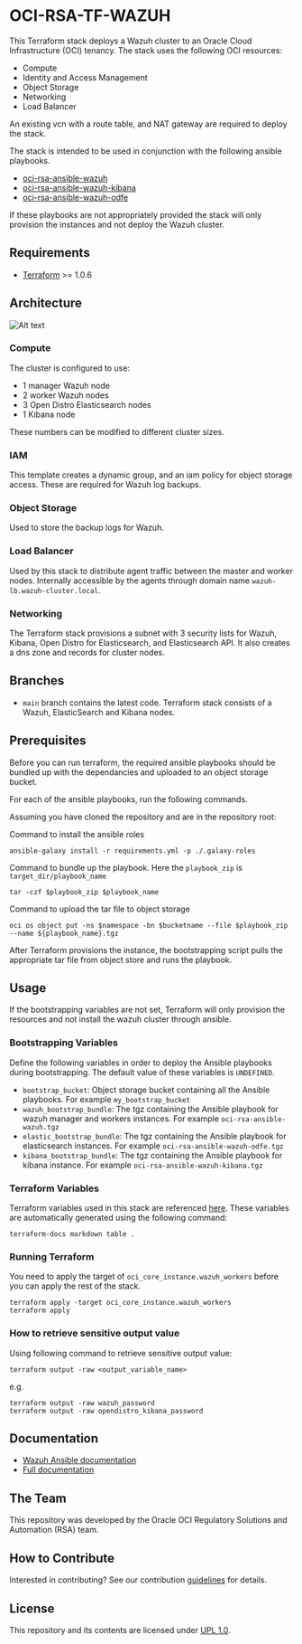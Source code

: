 # OCI-RSA-TF-WAZUH
This Terraform stack deploys a Wazuh cluster to an Oracle Cloud Infrastructure (OCI) tenancy. 
The stack uses the following OCI resources:
- Compute
- Identity and Access Management
- Object Storage
- Networking
- Load Balancer

An existing vcn with a route table, and NAT gateway are required to deploy the stack.

The stack is intended to be used in conjunction with the following ansible playbooks.
- [oci-rsa-ansible-wazuh](PLACEHOLDER)
- [oci-rsa-ansible-wazuh-kibana](PLACEHOLDER)
- [oci-rsa-ansible-wazuh-odfe](PLACEHOLDER)

If these playbooks are not appropriately provided the stack will only provision the instances and not deploy the Wazuh cluster.

## Requirements
- [Terraform]() >= 1.0.6

## Architecture
![Alt text](https://documentation.wazuh.com/current/_images/deployment1.png)

### Compute
The cluster is configured to use: 
- 1 manager Wazuh node
- 2 worker Wazuh nodes
- 3 Open Distro Elasticsearch nodes
- 1 Kibana node

These numbers can be modified to different cluster sizes.

### IAM
This template creates a dynamic group, and an iam policy for object storage access. These are required for Wazuh log backups.

### Object Storage
Used to store the backup logs for Wazuh.

### Load Balancer
Used by this stack to distribute agent traffic between the master and worker nodes. Internally accessible by the agents 
through domain name `wazuh-lb.wazuh-cluster.local`.

### Networking
The Terraform stack provisions a subnet with 3 security lists for Wazuh, Kibana, Open Distro for Elasticsearch, and 
Elasticsearch API. It also creates a dns zone and records for cluster nodes.

## Branches
* `main` branch contains the latest code.
Terraform stack consists of a Wazuh, ElasticSearch and Kibana nodes. 

## Prerequisites
Before you can run terraform, the required ansible playbooks should be bundled up with the dependancies and uploaded to 
an object storage bucket.

For each of the ansible playbooks, run the following commands.

Assuming you have cloned the repository and are in the repository root:

Command to install the ansible roles
```
ansible-galaxy install -r requirements.yml -p ./.galaxy-roles
```
Command to bundle up the playbook.
Here the `playbook_zip` is `target_dir/playbook_name`
```
tar -czf $playbook_zip $playbook_name
```
Command to upload the tar file to object storage
```
oci os object put -ns $namespace -bn $bucketname --file $playbook_zip --name ${playbook_name}.tgz
```
After Terraform provisions the instance, the bootstrapping script pulls the appropriate tar file from object store and runs the playbook.

## Usage
If the bootstrapping variables are not set, Terraform will only provision the resources and not install the wazuh cluster through ansible. 

### Bootstrapping Variables
Define the following variables in order to deploy the Ansible playbooks during bootstrapping. The default value of these variables is `UNDEFINED`.

- `bootstrap_bucket`: Object storage bucket containing all the Ansible playbooks. For example `my_bootstrap_bucket`
- `wazuh_bootstrap_bundle`:  The tgz containing the Ansible playbook for wazuh manager and workers instances. For example `oci-rsa-ansible-wazuh.tgz`
- `elastic_bootstrap_bundle`: The tgz containing the Ansible playbook for elasticsearch instances. For example `oci-rsa-ansible-wazuh-odfe.tgz`
- `kibana_bootstrap_bundle`:  The tgz containing the Ansible playbook for kibana instance. For example `oci-rsa-ansible-wazuh-kibana.tgz`

### Terraform Variables
Terraform variables used in this stack are referenced [here](VARIABLES.md). These variables are automatically generated 
using the following command:

```
terraform-docs markdown table .
```

### Running Terraform
You need to apply the target of `oci_core_instance.wazuh_workers` before you can apply the rest of the stack.

```
terraform apply -target oci_core_instance.wazuh_workers
terraform apply
```

### How to retrieve sensitive output value
Using following command to retrieve sensitive output value:
```
terraform output -raw <output_variable_name>
```
e.g.
```
terraform output -raw wazuh_password
terraform output -raw opendistro_kibana_password 
```

## Documentation

* [Wazuh Ansible documentation](https://documentation.wazuh.com/current/deploying-with-ansible/index.html)
* [Full documentation](http://documentation.wazuh.com)

## The Team
This repository was developed by the Oracle OCI Regulatory Solutions and Automation (RSA) team. 

## How to Contribute
Interested in contributing?  See our contribution [guidelines](CONTRIBUTE.md) for details.

## License
This repository and its contents are licensed under [UPL 1.0](https://opensource.org/licenses/UPL).